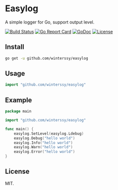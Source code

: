 # Easylog

A simple logger for Go, support output level.

[![Build Status](https://github.com/winterssy/easylog/workflows/CI/badge.svg)](https://github.com/winterssy/easylog/actions) [![Go Report Card](https://goreportcard.com/badge/winterssy/easylog)](https://goreportcard.com/report/winterssy/easylog) [![GoDoc](https://godoc.org/github.com/winterssy/easylog?status.svg)](https://godoc.org/github.com/winterssy/easylog) [![License](https://img.shields.io/github/license/winterssy/easylog.svg)](LICENSE)

## Install

```sh
go get -u github.com/winterssy/easylog
```

## Usage
```go
import "github.com/winterssy/easylog"
```

## Example
```go
package main

import "github.com/winterssy/easylog"

func main() {
	easylog.SetLevel(easylog.Ldebug)
	easylog.Debug("hello world")
	easylog.Info("hello world")
	easylog.Warn("hello world")
	easylog.Error("hello world")
}
```

## License
MIT.

